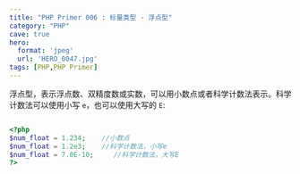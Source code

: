 ```yaml
---
title: "PHP Primer 006 : 标量类型 - 浮点型"
category: "PHP"
cave: true
hero:
  format: 'jpeg'
  url: 'HERO_0047.jpg'
tags: [PHP,PHP Primer]
---
```

浮点型，表示浮点数、双精度数或实数，可以用小数点或者科学计数法表示。科学计数法可以使用小写 `e`，也可以使用大写的 `E`:

```php

<?php
$num_float = 1.234;    //小数点  
$num_float = 1.2e3;    //科学计数法，小写e  
$num_float = 7.0E-10;     //科学计数法，大写E  
?>

```






